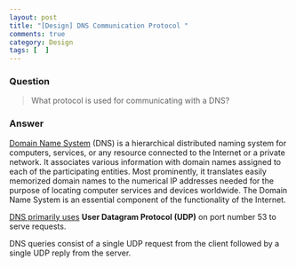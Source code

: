 ```yaml
---
layout: post
title: "[Design] DNS Communication Protocol "
comments: true
category: Design
tags: [  ]
---
```


### Question 

> What protocol is used for communicating with a DNS? 

### Answer

[Domain Name System](http://en.wikipedia.org/wiki/Domain_Name_System) (DNS) is a hierarchical distributed naming system for computers, services, or any resource connected to the Internet or a private network. It associates various information with domain names assigned to each of the participating entities. Most prominently, it translates easily memorized domain names to the numerical IP addresses needed for the purpose of locating computer services and devices worldwide. The Domain Name System is an essential component of the functionality of the Internet. 

[DNS primarily uses](http://en.wikipedia.org/wiki/Domain_Name_System#Protocol_transport) __User Datagram Protocol (UDP)__ on port number 53 to serve requests. 

DNS queries consist of a single UDP request from the client followed by a single UDP reply from the server. 

